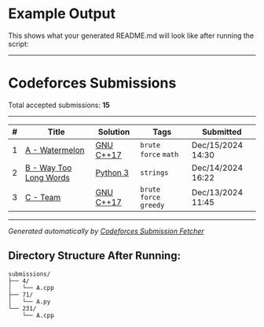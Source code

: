 # Example Output

This shows what your generated README.md will look like after running the script:

---

# Codeforces Submissions

Total accepted submissions: **15**

---

| # | Title | Solution | Tags | Submitted |
|:-:|-------|----------|------|-----------|
| 1 | [A - Watermelon](https://codeforces.com/contest/4/problem/A) | [GNU C++17](https://codeforces.com/contest/4/submission/123456789) | `brute force` `math` | Dec/15/2024 14:30 |
| 2 | [B - Way Too Long Words](https://codeforces.com/contest/71/problem/A) | [Python 3](https://codeforces.com/contest/71/submission/123456788) | `strings` | Dec/14/2024 16:22 |
| 3 | [C - Team](https://codeforces.com/contest/231/problem/A) | [GNU C++17](https://codeforces.com/contest/231/submission/123456787) | `brute force` `greedy` | Dec/13/2024 11:45 |

---

*Generated automatically by [Codeforces Submission Fetcher](https://github.com/Andrew-Velox/codeforces-submission-fetcher)*

## Directory Structure After Running:

```
submissions/
├── 4/
│   └── A.cpp
├── 71/
│   └── A.py
└── 231/
    └── A.cpp
```
